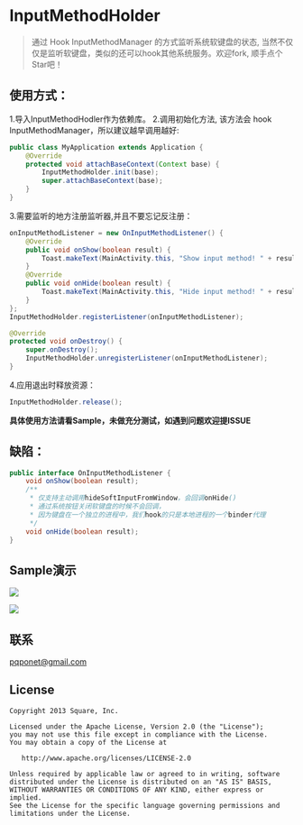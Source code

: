 InputMethodHolder
====

> 通过 Hook InputMethodManager 的方式监听系统软键盘的状态, 当然不仅仅是监听软键盘，类似的还可以hook其他系统服务。欢迎fork, 顺手点个Star吧！

使用方式：
---------

1.导入InputMethodHodler作为依赖库。
2.调用初始化方法, 该方法会 hook InputMethodManager，所以建议越早调用越好:
```java
public class MyApplication extends Application {
    @Override
    protected void attachBaseContext(Context base) {
        InputMethodHolder.init(base);
        super.attachBaseContext(base);
    }
}
```
3.需要监听的地方注册监听器,并且不要忘记反注册：
```java
onInputMethodListener = new OnInputMethodListener() {
    @Override
	public void onShow(boolean result) {
	    Toast.makeText(MainActivity.this, "Show input method! " + result, Toast.LENGTH_SHORT).show();
	}
	@Override
	public void onHide(boolean result) {
	    Toast.makeText(MainActivity.this, "Hide input method! " + result, Toast.LENGTH_SHORT).show();
	}
};
InputMethodHolder.registerListener(onInputMethodListener);
```
```java
@Override
protected void onDestroy() {
    super.onDestroy();
    InputMethodHolder.unregisterListener(onInputMethodListener);
}
```
4.应用退出时释放资源：
```java
InputMethodHolder.release();
```

**具体使用方法请看Sample，未做充分测试，如遇到问题欢迎提ISSUE**

缺陷：
-----

```java
public interface OnInputMethodListener {
    void onShow(boolean result);
    /**
     * 仅支持主动调用hideSoftInputFromWindow，会回调onHide()
     * 通过系统按钮关闭软键盘的时候不会回调，
     * 因为键盘在一个独立的进程中，我们hook的只是本地进程的一个binder代理
     */
    void onHide(boolean result);
}
```

Sample演示
----------

![](http://ojlty2hua.qnssl.com/image-1488865989092-c2hvd2lucHV0LnBuZw==.png?imageView2/3/w/400/h/400/q/60|watermark/2/text/cWxtLnB3/font/5a6L5L2T/fontsize/500/fill/I0VGRUZFRg==/dissolve/100/gravity/SouthEast/dx/10/dy/10)  

![](http://ojlty2hua.qnssl.com/image-1488866117210-aGlkZWlucHV0LnBuZw==.png?imageView2/3/w/400/h/400/q/60|watermark/2/text/cWxtLnB3/font/5a6L5L2T/fontsize/500/fill/I0VGRUZFRg==/dissolve/100/gravity/SouthEast/dx/10/dy/10)

联系
----
pqponet@gmail.com

License
--------

    Copyright 2013 Square, Inc.

    Licensed under the Apache License, Version 2.0 (the "License");
    you may not use this file except in compliance with the License.
    You may obtain a copy of the License at

       http://www.apache.org/licenses/LICENSE-2.0

    Unless required by applicable law or agreed to in writing, software
    distributed under the License is distributed on an "AS IS" BASIS,
    WITHOUT WARRANTIES OR CONDITIONS OF ANY KIND, either express or implied.
    See the License for the specific language governing permissions and
    limitations under the License.